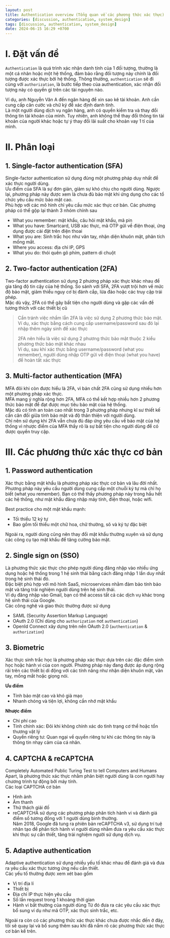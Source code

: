 ```yaml
---
layout: post
title: Authentication overview (Tổng quan về các phương thức xác thực)
categories: [discussion, authentication, system_design]
tags: [discussion, authentication, system_design]
date: 2024-06-15 16:29 +0700
---
```


# I. Đặt vấn đề
`Authentication` là quá trình xác nhận danh tính của 1 đối tượng, thường là một cá nhân hoặc một hệ thống,
đảm bảo rằng đối tượng này chính là đối tượng được xác thực bởi hệ thống.
Thông thường, `authentication` sẽ đi cùng với `authorization`, là bước tiếp theo của authentication,
xác nhận đối tượng này có quyền gì trên các tài nguyên nào.

Ví dụ, anh Nguyễn Văn A đến ngân hàng để xin sao kê tài khoản. Anh cần cung cấp căn cước và chữ ký để xác định danh tính.\
Là một người dùng dịch vụ ngân hàng, anh có quyền kiểm tra và thay đổi thông tin tài khoản của mình. Tuy nhiên, anh không thể thay đổi thông tin tài khoản của người khác hoặc tự ý thay đổi lãi suất cho khoản vay 1 tỉ của mình.

# II. Phân loại
## 1. Single-factor authentication (SFA)
Single-factor authentication sử dụng đúng một phương pháp duy nhất để xác thực người dùng.\
Ưu điểm của SFA là sự đơn giản, giảm sự khó chịu cho người dùng. Ngược lại, phương pháp này được xem là chưa đủ bảo mật khi ứng dụng cho các tổ chức yêu cầu mức bảo mật cao.\
Phù hợp với các mô hình chỉ yêu cầu mức xác thực cơ bản.
Các phương pháp có thể gộp lại thành 3 nhóm chính sau
- What you remember: mật khẩu, câu hỏi mật khẩu, mã pin
- What you have: Smartcard, USB xác thực, mã OTP gửi về điện thoại, ứng dụng được cài đặt trên điện thoai
- What you are: Sinh trắc học như vân tay, nhận diện khuôn mặt, phân tích mống mắt.
- Where you access: địa chỉ IP, GPS
- What you do: thói quên gõ phím, pattern di chuột

## 2. Two-factor authentication (2FA)
Two-factor authentication sử dụng 2 phương pháp xác thực khác nhau để gia tăng độ tin cậy của hệ thống.
So sánh với SFA, 2FA vượt trội hơn về mức độ bảo mật, giảm thiểu nguy cơ bị đánh cắp, lừa đảo hoặc các truy cập trái phép.\
Mặc dù vậy, 2FA có thể gây bất tiện cho người dùng và gặp các vấn đề tương thích với các thiết bị cũ

> Cần tránh việc nhầm lẫn 2FA là việc sử dụng 2 phương thức bảo mật.\
> Ví dụ, xác thực bằng cách cung cấp username/password sau đó lại nhập thêm ngày sinh để xác thực
>
> 2FA nên hiểu là việc sử dụng 2 phương thức bảo mật thuộc 2 kiểu phương thức bảo mật khác nhau\
> Ví dụ, sau khi xác thực bằng username/password (what you remember), người dùng nhập OTP gửi về điện thoại (what you have) để hoàn tất xác thực

## 3. Multi-factor authentication (MFA)
MFA đôi khi còn được hiểu là 2FA, vì bản chất 2FA cũng sử dụng nhiều hơn một phương pháp xác thực.\
MFA mang ý nghĩa rộng hơn 2FA, MFA có thể kết hợp nhiều hơn 2 phương thức bảo mật để đạt được mục tiêu bảo mật của hệ thống.\
Mặc dù có tính an toàn cao nhất trong 3 phương pháp nhưng kĩ sư thiết kế cần cân đối giữa tính bảo mật và độ thân thiện với người dùng.\
Chỉ nên sử dụng khi 2FA vẫn chưa đủ đáp ứng yêu cầu về bảo mật của hệ thống vì nhược điểm của MFA thấy rõ là sự bất tiện cho người dùng để có được quyền truy cập.

# III. Các phương thức xác thực cơ bản

## 1. Password authentication
Xác thực bằng mật khẩu là phương pháp xác thực cơ bản và lâu đời nhất.
Phương pháp này yêu cầu người dùng cung cấp một chuỗi ký tự mà chỉ họ biết (what you remember).
Bạn có thể thấy phương pháp này trong hầu hết các hệ thống, như mật khẩu đăng nhập máy tính, điện thoại, hoặc wifi.

Best practice cho một mật khẩu mạnh:
- Tối thiểu 12 ký tự
- Bao gồm tối thiểu một chữ hoa, chữ thường, sô và ký tự đặc biệt

Ngoài ra, người dùng cũng nên thay đổi mật khẩu thường xuyên và sử dụng các công cụ tạo mật khẩu để tăng cường bảo mật.

## 2. Single sign on (SSO)
Là phương thức xác thực cho phép người dùng đăng nhập vào nhiều ứng dụng hoặc hệ thống trong 1 hệ sinh thái bằng cách đăng nhập 1 lần duy nhất trong hệ sinh thái đó.\
Đặc biệt phù hợp với mô hình SaaS, microservices nhằm đảm bảo tính bảo mật và tăng trải nghiệm người dùng trên hệ sinh thái.\
Ví dụ đăng nhập vào Gmail, bạn có thể access tất cả các dịch vụ khác trong hệ sinh thái của Google.\
Các công nghệ và giao thức thường được sử dụng
- SAML (Security Assertion Markup Language)
- OAuth 2.0 (Chỉ dùng cho `authorization` not `authentication`)
- OpenId Connect xây dựng trên nền OAuth 2.0 (`authentication` & `authorization`)

## 3. Biometric
Xác thực sinh trắc học là phương pháp xác thực dựa trên các đặc điểm sinh học hoặc hành vi của con người.
Phương pháp này đang được áp dụng rộng rãi trên các thiết bị di động với các tính năng như nhận diện khuôn mặt, vân tay, mống mắt hoặc giọng nói.

**Ưu điểm**
- Tính bảo mật cao và khó giả mạo
- Nhanh chóng và tiện lợi, không cần nhớ mật khẩu

**Nhược điểm**
- Chi phí cao
- Tính chính xác: Đôi khi không chính xác do tình trạng cơ thể hoặc tổn thương vật lý
- Quyền riêng tư: Quan ngại về quyền riêng tư khi các thông tin này là thông tin nhạy cảm của cá nhân.

## 4. CAPTCHA & reCAPTCHA
Completely Automated Public Turing Test to tell Computers and Humans Apart, là phương thức xác thực nhằm phân biệt người dùng là con người hay chương trình tự động bởi máy tính.\
Các loại CAPTCHA cơ bản
- Hình ảnh
- Âm thanh
- Thử thách giải đố
- reCAPTCHA sử dụng các phương pháp phân tích hành vi và đánh giá điểm số tương đồng với 1 người dùng bình thường.\
Năm 2018, Google đã tung ra phiên bản reCAPTCHA v3, sử dụng trí tuệ nhân tạo để phân tích hành vi người dùng nhằm đưa ra yêu cầu xác thực khi thực sự cần thiết, tăng trải nghiệm người sử dụng dịch vụ.

## 5. Adaptive authentication
Adaptive authentication sử dụng nhiều yếu tố khác nhau để đánh giá và đưa ra yêu cầu xác thực tương ứng nếu cần thiết.\
Các yếu tố thường được xem xét bao gồm
- Vị trí địa lí
- Thiết bị
- Địa chỉ IP thực hiện yêu cầu
- Số lần request trong 1 khoảng thời gian
- Hành vi bất thường của người dùng
Từ đó đưa ra các yêu cầu xác thực bổ sung ví dụ như mã OTP, xác thực sinh trắc, etc.

Ngoài ra còn có các phương thức xác thực khác chưa được nhắc đến ở đây, tôi sẽ quay lại và bổ sung thêm sau khi đã nắm rõ các phương thức xác thực cơ bản kể trên.
